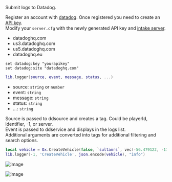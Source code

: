 Submit logs to Datadog.

Register an account with [datadog](https://www.datadoghq.com/). Once registered you need to create an [API key](https://app.datadoghq.com/organization-settings/api-keys).  
Modify your `server.cfg` with the newly generated API key and [intake server](https://docs.datadoghq.com/api/latest/logs/#send-logs).
- datadoghq.com
- us3.datadoghq.com
- us5.datadoghq.com
- datadoghq.eu
```
set datadog:key "yourapikey"
set datadog:site "datadoghq.com"
```

```lua
lib.logger(source, event, message, status, ...)
```
* source: `string` or `number`
* event: `string`
* message: `string`
* status: `string`
* ...: `string`


Source is passed to ddsource and creates a tag. Could be playerId, identifier, -1, or server.  
Event is passed to ddservice and displays in the logs list.  
Additional arguments are converted into tags for additional filtering and search options.

```lua
local vehicle = Ox.CreateVehicle(false, `sultanrs`, vec(-56.479122, -1116.870362, 26.432250, 0.000030517578))
lib.logger(-1, 'CreateVehicle', json.encode(vehicle), "info")
```

![image](https://user-images.githubusercontent.com/65407488/165902870-4c938da7-a068-4d19-af5b-20402c325e87.png)

![image](https://user-images.githubusercontent.com/65407488/165902834-702a738d-9ae2-4725-ad85-8b8835115f7d.png)
